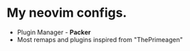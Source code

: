 # My neovim configs.
- Plugin Manager - <b>Packer</b> 
- Most remaps and plugins inspired from "ThePrimeagen"
